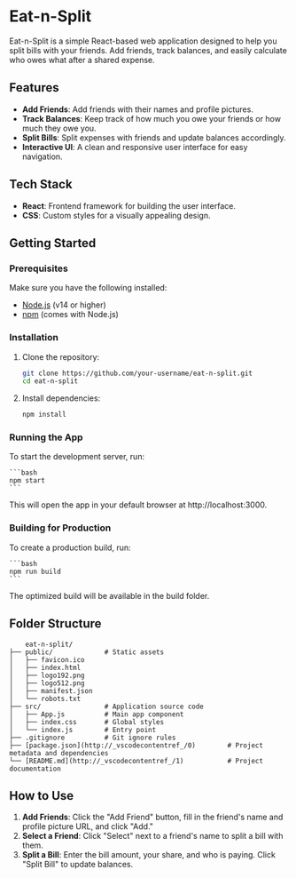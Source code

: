 # Eat-n-Split

Eat-n-Split is a simple React-based web application designed to help you split bills with your friends. Add friends, track balances, and easily calculate who owes what after a shared expense.

## Features

- **Add Friends**: Add friends with their names and profile pictures.
- **Track Balances**: Keep track of how much you owe your friends or how much they owe you.
- **Split Bills**: Split expenses with friends and update balances accordingly.
- **Interactive UI**: A clean and responsive user interface for easy navigation.

## Tech Stack

- **React**: Frontend framework for building the user interface.
- **CSS**: Custom styles for a visually appealing design.

## Getting Started

### Prerequisites

Make sure you have the following installed:

- [Node.js](https://nodejs.org/) (v14 or higher)
- [npm](https://www.npmjs.com/) (comes with Node.js)

### Installation

1. Clone the repository:

   ```bash
   git clone https://github.com/your-username/eat-n-split.git
   cd eat-n-split

   ```

2. Install dependencies:

   ```bash
   npm install
   ```

### Running the App

To start the development server, run:

    ```bash
    npm start
    ```

This will open the app in your default browser at http://localhost:3000.

### Building for Production

To create a production build, run:

    ```bash
    npm run build
    ```

The optimized build will be available in the build folder.

## Folder Structure

```
    eat-n-split/
├── public/             # Static assets
│   ├── favicon.ico
│   ├── index.html
│   ├── logo192.png
│   ├── logo512.png
│   ├── manifest.json
│   └── robots.txt
├── src/                # Application source code
│   ├── App.js          # Main app component
│   ├── index.css       # Global styles
│   └── index.js        # Entry point
├── .gitignore          # Git ignore rules
├── [package.json](http://_vscodecontentref_/0)        # Project metadata and dependencies
└── [README.md](http://_vscodecontentref_/1)           # Project documentation
```

## How to Use

1. **Add Friends**: Click the "Add Friend" button, fill in the friend's name and profile picture URL, and click "Add."
2. **Select a Friend**: Click "Select" next to a friend's name to split a bill with them.
3. **Split a Bill**: Enter the bill amount, your share, and who is paying. Click "Split Bill" to update balances.
